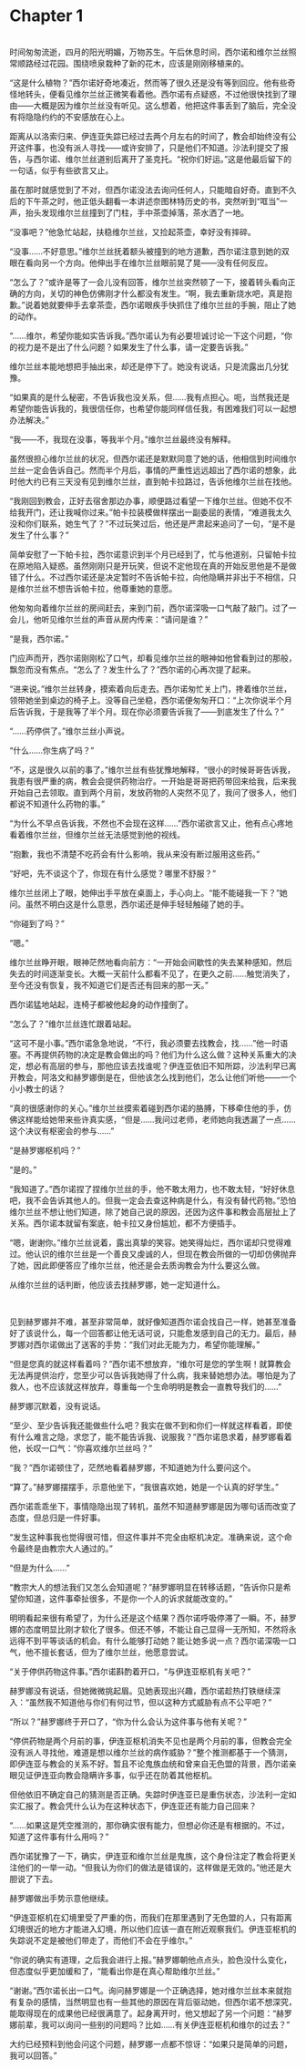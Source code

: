 # Chapter 1

<br>
时间匆匆流逝，四月的阳光明媚，万物苏生。午后休息时间，西尔诺和维尔兰丝照常顺路经过花园。围绕喷泉栽种了新的花木，应该是刚刚移植来的。

“这是什么植物？”西尔诺好奇地凑近，然而等了很久还是没有等到回应。他有些奇怪地转头，便看见维尔兰丝正微笑看着他。西尔诺有点疑惑，不过他很快找到了理由——大概是因为维尔兰丝没有听见。这么想着，他把这件事丢到了脑后，完全没有将隐隐约约的不安感放在心上。

距离从以洛索归来、伊连亚失踪已经过去两个月左右的时间了，教会却始终没有公开这件事，也没有派人寻找——或许安排了，只是他们不知道。沙法利提交了报告，与西尔诺、维尔兰丝道别后离开了圣克托。“祝你们好运。”这是他最后留下的一句话，似乎有些欲言又止。

虽在那时就感觉到了不对，但西尔诺没法去询问任何人，只能暗自好奇。直到不久后的下午茶之时，他正低头翻看一本讲述奈图林特历史的书，突然听到“哐当”一声，抬头发现维尔兰丝撞到了门柱，手中茶壶掉落，茶水洒了一地。

“没事吧？”他急忙站起，扶稳维尔兰丝，又捡起茶壶，幸好没有摔碎。

“没事……不好意思。”维尔兰丝抚着额头被撞到的地方道歉，西尔诺注意到她的双眼在看向另一个方向。他伸出手在维尔兰丝眼前晃了晃——没有任何反应。

“怎么了？”或许是等了一会儿没有回答，维尔兰丝突然顿了一下，接着转头看向正确的方向，关切的神色仿佛刚才什么都没有发生。“啊，我去重新烧水吧，真是抱歉。”说着她就要伸手去拿茶壶，西尔诺眼疾手快抓住了维尔兰丝的手腕，阻止了她的动作。

“……维尔，希望你能如实告诉我。”西尔诺认为有必要坦诚讨论一下这个问题，“你的视力是不是出了什么问题？如果发生了什么事，请一定要告诉我。”

维尔兰丝本能地想把手抽出来，却还是停下了。她没有说话，只是流露出几分犹豫。

“如果真的是什么秘密，不告诉我也没关系，但……我有点担心。呃，当然我还是希望你能告诉我的，我很信任你，也希望你能同样信任我，有困难我们可以一起想办法解决。”

“我——不，我现在没事，等我半个月。”维尔兰丝最终没有解释。

虽然很担心维尔兰丝的状况，但西尔诺还是默默同意了她的话，他相信到时间维尔兰丝一定会告诉自己。然而半个月后，事情的严重性远远超出了西尔诺的想象，此时他大约已有三天没有见到维尔兰丝，直到帕卡拉路过，告诉他维尔兰丝在找他。

“我刚回到教会，正好去宿舍那边办事，顺便路过看望一下维尔兰丝。但她不仅不给我开门，还让我喊你过来。”帕卡拉装模做样摆出一副委屈的表情，“难道我太久没和你们联系，她生气了？”不过玩笑过后，他还是严肃起来追问了一句，“是不是发生了什么事？”

简单安慰了一下帕卡拉，西尔诺意识到半个月已经到了，忙与他道别，只留帕卡拉在原地陷入疑惑。虽然刚刚只是开玩笑，但说不定他现在真的开始反思他是不是做错了什么。不过西尔诺还是决定暂时不告诉帕卡拉，向他隐瞒并非出于不相信，只是维尔兰丝不想告诉帕卡拉，他尊重她的意愿。

他匆匆向着维尔兰丝的房间赶去，来到门前，西尔诺深吸一口气敲了敲门。过了一会儿，他听见维尔兰丝的声音从房内传来：“请问是谁？”

“是我，西尔诺。”

门应声而开，西尔诺刚刚松了口气，却看见维尔兰丝的眼神如他曾看到过的那般，飘忽而没有焦点。“怎么了？发生什么了？”西尔诺的心再次提了起来。

“进来说。”维尔兰丝转身，摸索着向后走去。西尔诺匆忙关上门，搀着维尔兰丝，领带她坐到桌边的椅子上。没等自己坐稳，西尔诺便匆匆开口：“上次你说半个月后告诉我，于是我等了半个月。现在你必须要告诉我了——到底发生了什么？”

“……药停供了。”维尔兰丝小声说。

“什么……你生病了吗？”

“不，这是很久以前的事了。”维尔兰丝有些犹豫地解释，“很小的时候哥哥告诉我，我患有很严重的病，教会会提供药物治疗。一开始是哥哥把药带回来给我，后来我开始自己去领取。直到两个月前，发放药物的人突然不见了，我问了很多人，他们都说不知道什么药物的事。”

“为什么不早点告诉我，不然也不会现在这样……”西尔诺欲言又止，他有点心疼地看着维尔兰丝，但维尔兰丝无法感觉到他的视线。

“抱歉，我也不清楚不吃药会有什么影响，我从来没有断过服用这些药。”

“好吧，先不谈这个了，你现在有什么感觉？哪里不舒服？”

维尔兰丝闭上了眼，她伸出手平放在桌面上，手心向上。“能不能碰我一下？”她问。虽然不明白这是什么意思，西尔诺还是伸手轻轻触碰了她的手。

“你碰到了吗？”

“嗯。”

维尔兰丝睁开眼，眼神茫然地看向前方：“一开始会间歇性的失去某种感知，然后失去的时间逐渐变长。大概一天前什么都看不见了，在更久之前……触觉消失了，至今还没有恢复，我不知道它们是否还有回来的那一天。”

西尔诺猛地站起，连椅子都被他起身的动作撞倒了。

“怎么了？”维尔兰丝连忙跟着站起。

“这可不是小事。”西尔诺急急地说，“不行，我必须要去找教会，找……”他一时语塞。不再提供药物的决定是教会做出的吗？他们为什么这么做？这种关系重大的决定，想必有高层的参与，那他应该去找谁呢？伊连亚依旧不知所踪，沙法利早已离开教会，阿洛文和赫罗娜倒是在，但他该怎么找到他们，怎么让他们听他——一个小小教士的话？

“真的很感谢你的关心。”维尔兰丝摸索着碰到西尔诺的胳膊，下移牵住他的手，仿佛这样能给她带来些许真实感，“但是……我问过老师，老师她向我透漏了一点……这个决议有枢密会的参与……”

 “是赫罗娜枢机吗？”

 “是的。”

 “我知道了。”西尔诺捏了捏维尔兰丝的手，他不敢太用力，也不敢太轻，“好好休息吧，我不会告诉其他人的。但我一定会去查这种病是什么，有没有替代药物。”恐怕维尔兰丝不想让他们知道，除了她自己说的原因，还因为这件事和教会高层扯上了关系。西尔诺本就留有案底，帕卡拉又身份尴尬，都不方便插手。

 “嗯，谢谢你。”维尔兰丝说着，露出真挚的笑容。她笑得灿烂，西尔诺却只觉得难过。他认识的维尔兰丝是一个善良又虔诚的人，但现在教会所做的一切却仿佛抛弃了她，因此即便答应了维尔兰丝，他还是会去质询教会为什么要这么做。

从维尔兰丝的话判断，他应该去找赫罗娜，她一定知道什么。

<br>

见到赫罗娜并不难，甚至非常简单，就好像知道西尔诺会找自己一样，她甚至准备好了该说什么，每一个回答都让他无话可说，只能愈发感到自己的无力。最后，赫罗娜对西尔诺做出了送客的手势：“我们对此无能为力，希望你能理解。”

“但是您真的就这样看着吗？”西尔诺不想放弃，“维尔可是您的学生啊！就算教会无法再提供治疗，您至少可以告诉我她得了什么病，我来替她想办法。哪怕是为了救人，也不应该就这样放弃，尊重每一个生命明明是教会一直教导我们的……”

赫罗娜沉默着，没有说话。

“至少、至少告诉我还能做些什么吧？我实在做不到和你们一样就这样看着，即使有什么难言之隐，求您了，能不能告诉我、说服我？”西尔诺恳求着，赫罗娜看着他，长叹一口气：“你喜欢维尔兰丝吗？”

“我？”西尔诺顿住了，茫然地看着赫罗娜，不知道她为什么要问这个。

“算了。”赫罗娜摆摆手，示意他坐下，“我很喜欢她，她是一个认真的好学生。”

西尔诺乖乖坐下，事情隐隐出现了转机，虽然不知道赫罗娜是因为哪句话而改变了态度，但总归是一件好事。

“发生这种事我也觉得很可惜，但这件事并不完全由枢机决定。准确来说，这个命令最终是由教宗大人通过的。”

“但是为什么……”

“教宗大人的想法我们又怎么会知道呢？”赫罗娜明显在转移话题，“告诉你只是希望你知道，这件事牵扯很多，不是你一个人的诉求就能改变的。”

明明看起来很有希望了，为什么还是这个结果？西尔诺呼吸停滞了一瞬。不，赫罗娜的态度明显比刚才软化了很多。但还不够，不能让自己显得一无所知，不然将永远得不到平等谈话的机会。有什么能够打动她？能让她多说一点？西尔诺深吸一口气，他不擅长套话，但为了维尔兰丝，他愿意尝试。

“关于停供药物这件事。”西尔诺斟酌着开口，“与伊连亚枢机有关吧？”

赫罗娜没有说话，但她微微挑起眉。见她表现出兴趣，西尔诺趁热打铁继续深入：“虽然我不知道他与你们有何过节，但以这种方式威胁有点不公平吧？”

“所以？”赫罗娜终于开口了，“你为什么会认为这件事与他有关呢？”

“停供药物是两个月前的事，伊连亚枢机消失不见也是两个月前的事，但教会完全没有派人寻找他，难道是想以维尔兰丝的病作威胁？”整个推测都基于一个猜测，即伊连亚与教会的关系不好。暂且不论鬼族血统和曾来自无色盟的背景，西尔诺亲眼见证伊连亚向教会隐瞒许多事，似乎还在防着其他枢机。

但他依旧不确定自己的猜测是否正确。失踪时伊连亚已是重伤状态，沙法利一定如实汇报了。教会凭什么认为在这种状态下，伊连亚还有能力自己回来？

“……如果这是凭空推测的，那你确实很有能力，但想必你还是有根据的。不过，知道了这件事有什么用吗？”

西尔诺犹豫了一下，确实，伊连亚和维尔兰丝是鬼族，这个身份注定了教会将更关注他们的一举一动。“但我认为你们的做法是错误的，这样做是无效的。”他还是大胆说了下去。

赫罗娜做出手势示意他继续。

“伊连亚枢机在幻境里受了严重的伤，而我们在那里遇到了无色盟的人，只有距离幻境很近的地方才能进入幻境，所以他们应该一直在附近观察我们。伊连亚枢机的失踪说不定是被他们带走了，而他们不会在乎维尔。”

“你说的确实有道理，之后我会进行上报。”赫罗娜朝他点点头，脸色没什么变化，但态度似乎更加缓和了，“能看出你是在真心帮助维尔兰丝。”

“谢谢。”西尔诺长出一口气。询问赫罗娜是一个正确选择，她对维尔兰丝本来就抱有复杂的感情，当然明显也有一些其他的原因在背后驱动她，但西尔诺不想深究，能取得现在的成果他已经很满意了。起身离开时，他又想起了另一个问题：“赫罗娜前辈，我可以询问一些别的问题吗？比如……有关伊连亚枢机和维尔的过去？”

大约已经预料到他会问这个问题，赫罗娜一点都不惊讶：“如果只是简单的问题，我可以回答。”
